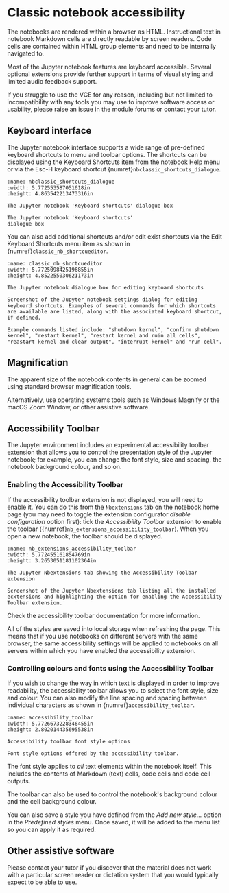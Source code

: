 # Classic notebook accessibility

The notebooks are rendered within a browser as HTML. Instructional text in notebook Markdown cells are directly readable by screen readers. Code cells are contained within HTML group elements and need to be internally navigated to.

Most of the Jupyter notebook features are keyboard accessible. Several optional extensions provide further support in terms of visual styling and limited audio feedback support.

If you struggle to use the VCE for any reason, including but not limited to incompatibility with any tools you may use to improve software access or usability, please raise an issue in the module forums or contact your tutor.

## Keyboard interface

The Jupyter notebook interface supports a wide range of pre-defined keyboard shortcuts to menu and toolbar options. The shortcuts can be displayed using the Keyboard Shortcuts item from the notebook Help menu or via the Esc-H keyboard shortcut {numref}`nbclassic_shortcuts_dialogue`.

```{figure} md_assets/media/image22.png
:name: nbclassic_shortcuts_dialogue
:width: 5.772553587051618in
:height: 4.863542213473316in

The Jupyter notebook 'Keyboard shortcuts' dialogue box

The Jupyter notebook 'Keyboard shortcuts'
dialogue box

```

You can also add additional shortcuts and/or edit exist shortcuts via the Edit Keyboard Shortcuts menu item as shown in {numref}`classic_nb_shortcueditor`.

```{figure} md_assets/media/image23.png
:name: classic_nb_shortcueditor
:width: 5.7725098425196855in
:height: 4.852255030621173in

The Jupyter notebook dialogue box for editing keyboard shortcuts

Screenshot of the Jupyter notebook settings dialog for editing keyboard shortcuts. Examples of several commands for which shortcuts are available are listed, along with the associated keyboard shortcut, if defined. 

Example commands listed include: "shutdown kernel", "confirm shutdown kernel", "restart kernel", "restart kernel and ruin all cells", "reastart kernel and clear output", "interrupt kernel" and "run cell".
```

## Magnification

The apparent size of the notebook contents in general can be zoomed using standard browser magnification tools.

Alternatively, use operating systems tools such as Windows Magnify or the macOS Zoom Window, or other assistive software.

## Accessibility Toolbar

The Jupyter environment includes an experimental accessibility toolbar extension that allows you to control the presentation style of the Jupyter notebook; for example, you can change the font style, size and spacing, the notebook background colour, and so on.

### Enabling the Accessibility Toolbar

If the accessibility toolbar extension is not displayed, you will need to enable it. You can do this from the `Nbextensions` tab on the notebook home page (you may need to toggle the extension configurator *disable configuration* option first): tick the *Accessibility Toolbar* extension to enable the toolbar ({numref}`nb_extensions_accessibility_toolbar`). When you open a new notebook, the toolbar should be displayed.

```{figure} md_assets/media/image24.png
:name: nb_extensions_accessibility_toolbar
:width: 5.772455161854769in
:height: 3.2653051181102364in

The Jupyter Nbextensions tab showing the Accessibility Toolbar extension

Screenshot of the Jupyter Nbextensions tab listing all the installed ecxtensions and highlighting the option for enabling the Accessibility Toolbar extension.

```

Check the accessibility toolbar documentation for more information.

All of the styles are saved into local storage when refreshing the page.
This means that if you use notebooks on different servers with the same browser, the same accessibility settings will be applied to notebooks on all servers within which you have enabled the accessibility extension.

### Controlling colours and fonts using the Accessibility Toolbar

If you wish to change the way in which text is displayed in order to improve readability, the accessibility toolbar allows you to select the font style, size and colour. You can also modify the line spacing and spacing between individual characters as shown in {numref}`accessibility_toolbar`.

```{figure} md_assets/media/image25.png
:name: accessibility_toolbar
:width: 5.7726673228346455in
:height: 2.802014435695538in

Accessibility toolbar font style options

Font style options offered by the accessibility toolbar.

```

The font style applies to *all* text elements within the notebook itself. This includes the contents of Markdown (text) cells, code cells and code cell outputs.

The toolbar can also be used to control the notebook's background colour and the cell background colour.

You can also save a style you have defined from the *Add new style...*
option in the *Predefined styles* menu. Once saved, it will be added to the menu list so you can apply it as required.

## Other assistive software

Please contact your tutor if you discover that the material does not work with a particular screen reader or dictation system that you would typically expect to be able to use.
